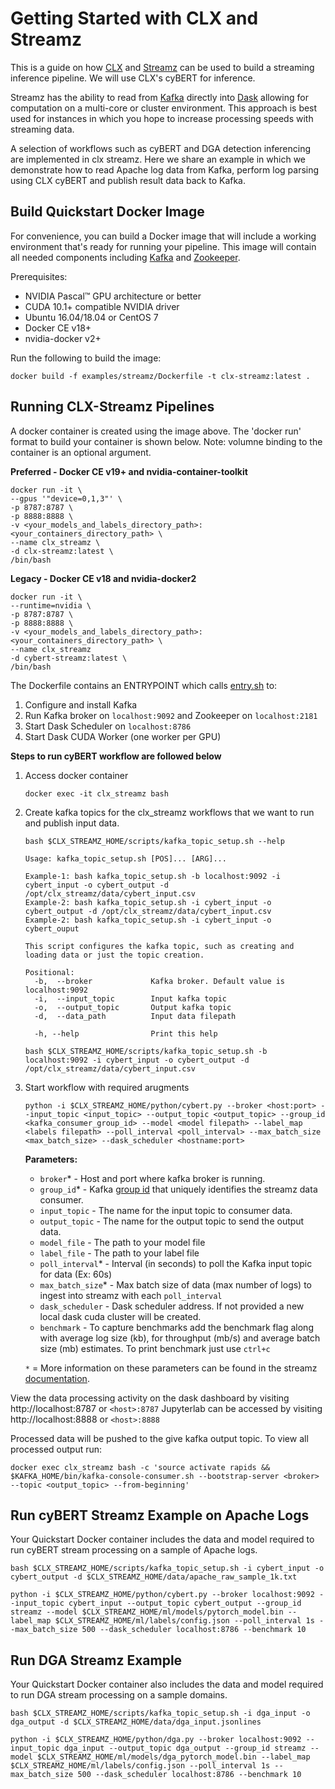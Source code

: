 # Getting Started with CLX and Streamz

This is a guide on how [CLX](https://github.com/rapidsai/clx) and [Streamz](https://streamz.readthedocs.io/en/latest/) can be used to build a streaming inference pipeline. We will use CLX's cyBERT for inference.

Streamz has the ability to read from [Kafka](https://kafka.apache.org/) directly into [Dask](https://dask.org/) allowing for computation on a multi-core or cluster environment. This approach is best used for instances in which you hope to increase processing speeds with streaming data.

A selection of workflows such as cyBERT and DGA detection inferencing are implemented in clx streamz. Here we share an example in which we demonstrate how to read Apache log data from Kafka, perform log parsing using CLX cyBERT and publish result data back to Kafka.

## Build Quickstart Docker Image
For convenience, you can build a Docker image that will include a working environment that's ready for running your pipeline. This image will contain all needed components including [Kafka](https://kafka.apache.org/) and [Zookeeper](https://zookeeper.apache.org/).

Prerequisites:
* NVIDIA Pascal™ GPU architecture or better
* CUDA 10.1+ compatible NVIDIA driver
* Ubuntu 16.04/18.04 or CentOS 7
* Docker CE v18+
* nvidia-docker v2+

Run the following to build the image:

`
docker build -f examples/streamz/Dockerfile -t clx-streamz:latest .
`

## Running CLX-Streamz Pipelines

A docker container is created using the image above. The 'docker run' format to build your container is shown below. Note: volumne binding to the container is an optional argument.

**Preferred - Docker CE v19+ and nvidia-container-toolkit**

```
docker run -it \
--gpus '"device=0,1,3"' \
-p 8787:8787 \
-p 8888:8888 \
-v <your_models_and_labels_directory_path>:<your_containers_directory_path> \
--name clx_streamz \
-d clx-streamz:latest \
/bin/bash
```

**Legacy - Docker CE v18 and nvidia-docker2**

```
docker run -it \
--runtime=nvidia \
-p 8787:8787 \
-p 8888:8888 \
-v <your_models_and_labels_directory_path>:<your_containers_directory_path> \
--name clx_streamz
-d cybert-streamz:latest \
/bin/bash
```

The Dockerfile contains an ENTRYPOINT which calls [entry.sh](https://github.com/rapidsai/clx/blob/branch-0.17/examples/streamz/scripts/entry.sh) to:
1. Configure and install Kafka
2. Run Kafka broker on `localhost:9092` and Zookeeper on `localhost:2181`
3. Start Dask Scheduler on `localhost:8786`
4. Start Dask CUDA Worker (one worker per GPU)

**Steps to run cyBERT workflow are followed below**

1. Access docker container
   ```
   docker exec -it clx_streamz bash
   ```
2. Create kafka topics for the clx_streamz workflows that we want to run and publish input data. 

    ```
    bash $CLX_STREAMZ_HOME/scripts/kafka_topic_setup.sh --help
    ```
    ```
    Usage: kafka_topic_setup.sh [POS]... [ARG]...

    Example-1: bash kafka_topic_setup.sh -b localhost:9092 -i cybert_input -o cybert_output -d /opt/clx_streamz/data/cybert_input.csv
    Example-2: bash kafka_topic_setup.sh -i cybert_input -o cybert_output -d /opt/clx_streamz/data/cybert_input.csv
    Example-2: bash kafka_topic_setup.sh -i cybert_input -o cybert_ouput
    
    This script configures the kafka topic, such as creating and loading data or just the topic creation.
    
    Positional:
      -b,  --broker             Kafka broker. Default value is localhost:9092
      -i,  --input_topic	    Input kafka topic
      -o,  --output_topic	    Output kafka topic
      -d,  --data_path	        Input data filepath
    
      -h, --help		        Print this help
    ```
    ```
    bash $CLX_STREAMZ_HOME/scripts/kafka_topic_setup.sh -b localhost:9092 -i cybert_input -o cybert_output -d /opt/clx_streamz/data/cybert_input.csv
    ```
    
2. Start workflow with required arugments
    ```
    python -i $CLX_STREAMZ_HOME/python/cybert.py --broker <host:port> --input_topic <input_topic> --output_topic <output_topic> --group_id <kafka_consumer_group_id> --model <model filepath> --label_map <labels filepath> --poll_interval <poll_interval> --max_batch_size <max_batch_size> --dask_scheduler <hostname:port>
    ```
    **Parameters:**
    - `broker`* - Host and port where kafka broker is running. 
    - `group_id`* - Kafka [group id](https://docs.confluent.io/current/installation/configuration/consumer-configs.html#group.id) that uniquely identifies the streamz data consumer.
    - `input_topic` - The name for the input topic to consumer data.
    - `output_topic` - The name for the output topic to send the output data.
    - `model_file` - The path to your model file
    - `label_file` - The path to your label file
    - `poll_interval`* - Interval (in seconds) to poll the Kafka input topic for data (Ex: 60s)
    - `max_batch_size`* - Max batch size of data (max number of logs) to ingest into streamz with each `poll_interval` 
    - `dask_scheduler` - Dask scheduler address. If not provided a new local dask cuda cluster will be created.
    - `benchmark` - To capture benchmarks add the benchmark flag along with average log size (kb), for throughput (mb/s) and average batch size (mb) estimates. To print benchmark just use `ctrl+c`

    ``*`` = More information on these parameters can be found in the streamz [documentation](https://streamz.readthedocs.io/en/latest/api.html#streamz.from_kafka_batched).


View the data processing activity on the dask dashboard by visiting http://localhost:8787 or `<host>:8787`
Jupyterlab can be accessed by visiting http://localhost:8888 or `<host>:8888`

Processed data will be pushed to the give kafka output topic. To view all processed output run:
```
docker exec clx_streamz bash -c 'source activate rapids && $KAFKA_HOME/bin/kafka-console-consumer.sh --bootstrap-server <broker> --topic <output_topic> --from-beginning'
```

## Run cyBERT Streamz Example on Apache Logs

Your Quickstart Docker container includes the data and model required to run cyBERT stream processing on a sample of Apache logs.

```
bash $CLX_STREAMZ_HOME/scripts/kafka_topic_setup.sh -i cybert_input -o cybert_output -d $CLX_STREAMZ_HOME/data/apache_raw_sample_1k.txt
```
```
python -i $CLX_STREAMZ_HOME/python/cybert.py --broker localhost:9092 --input_topic cybert_input --output_topic cybert_output --group_id streamz --model $CLX_STREAMZ_HOME/ml/models/pytorch_model.bin --label_map $CLX_STREAMZ_HOME/ml/labels/config.json --poll_interval 1s --max_batch_size 500 --dask_scheduler localhost:8786 --benchmark 10
```

## Run DGA Streamz Example

Your Quickstart Docker container also includes the data and model required to run DGA stream processing on a sample domains.

```
bash $CLX_STREAMZ_HOME/scripts/kafka_topic_setup.sh -i dga_input -o dga_output -d $CLX_STREAMZ_HOME/data/dga_input.jsonlines
```
```
python -i $CLX_STREAMZ_HOME/python/dga.py --broker localhost:9092 --input_topic dga_input --output_topic dga_output --group_id streamz --model $CLX_STREAMZ_HOME/ml/models/dga_pytorch_model.bin --label_map $CLX_STREAMZ_HOME/ml/labels/config.json --poll_interval 1s --max_batch_size 500 --dask_scheduler localhost:8786 --benchmark 10
```